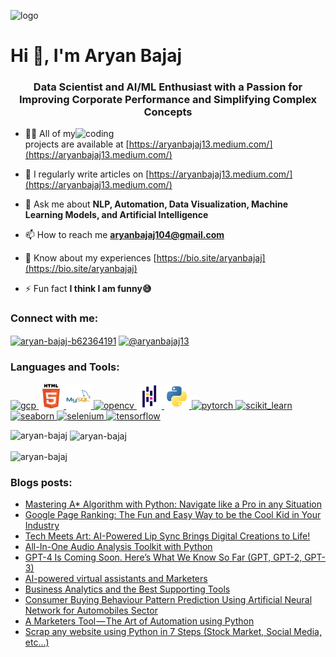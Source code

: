 ![logo](https://github.com/Aryan-Bajaj/Aryan-Bajaj/blob/main/Modern%20Minimal%20Technology%20Background%20Banner.gif)

<h1 align="centre">Hi 👋, I'm Aryan Bajaj</h1>
<h3 align="center">Data Scientist and AI/ML Enthusiast with a Passion for Improving Corporate Performance and Simplifying Complex Concepts</h3>

<img align="right" alt="coding" width="400" src="https://media4.giphy.com/media/qgQUggAC3Pfv687qPC/giphy.gif">

- 👨‍💻 All of my projects are available at [https://aryanbajaj13.medium.com/](https://aryanbajaj13.medium.com/)

- 📝 I regularly write articles on [https://aryanbajaj13.medium.com/](https://aryanbajaj13.medium.com/)

- 💬 Ask me about **NLP, Automation, Data Visualization, Machine Learning Models, and Artificial Intelligence**

- 📫 How to reach me **aryanbajaj104@gmail.com**

- 📄 Know about my experiences [https://bio.site/aryanbajaj](https://bio.site/aryanbajaj)

- ⚡ Fun fact **I think I am funny😅**

<h3 align="left">Connect with me:</h3>
<p align="left">
<a href="https://linkedin.com/in/aryan-bajaj-b62364191" target="blank"><img align="center" src="https://raw.githubusercontent.com/rahuldkjain/github-profile-readme-generator/master/src/images/icons/Social/linked-in-alt.svg" alt="aryan-bajaj-b62364191" height="30" width="40" /></a>
<a href="https://medium.com/@aryanbajaj13" target="blank"><img align="center" src="https://raw.githubusercontent.com/rahuldkjain/github-profile-readme-generator/master/src/images/icons/Social/medium.svg" alt="@aryanbajaj13" height="30" width="40" /></a>
</p>

<h3 align="left">Languages and Tools:</h3>
<p align="left"> <a href="https://cloud.google.com" target="_blank" rel="noreferrer"> <img src="https://www.vectorlogo.zone/logos/google_cloud/google_cloud-icon.svg" alt="gcp" width="40" height="40"/> </a> <a href="https://www.w3.org/html/" target="_blank" rel="noreferrer"> <img src="https://raw.githubusercontent.com/devicons/devicon/master/icons/html5/html5-original-wordmark.svg" alt="html5" width="40" height="40"/> </a> <a href="https://www.mysql.com/" target="_blank" rel="noreferrer"> <img src="https://raw.githubusercontent.com/devicons/devicon/master/icons/mysql/mysql-original-wordmark.svg" alt="mysql" width="40" height="40"/> </a> <a href="https://opencv.org/" target="_blank" rel="noreferrer"> <img src="https://www.vectorlogo.zone/logos/opencv/opencv-icon.svg" alt="opencv" width="40" height="40"/> </a> <a href="https://pandas.pydata.org/" target="_blank" rel="noreferrer"> <img src="https://raw.githubusercontent.com/devicons/devicon/2ae2a900d2f041da66e950e4d48052658d850630/icons/pandas/pandas-original.svg" alt="pandas" width="40" height="40"/> </a> <a href="https://www.python.org" target="_blank" rel="noreferrer"> <img src="https://raw.githubusercontent.com/devicons/devicon/master/icons/python/python-original.svg" alt="python" width="40" height="40"/> </a> <a href="https://pytorch.org/" target="_blank" rel="noreferrer"> <img src="https://www.vectorlogo.zone/logos/pytorch/pytorch-icon.svg" alt="pytorch" width="40" height="40"/> </a> <a href="https://scikit-learn.org/" target="_blank" rel="noreferrer"> <img src="https://upload.wikimedia.org/wikipedia/commons/0/05/Scikit_learn_logo_small.svg" alt="scikit_learn" width="40" height="40"/> </a> <a href="https://seaborn.pydata.org/" target="_blank" rel="noreferrer"> <img src="https://seaborn.pydata.org/_images/logo-mark-lightbg.svg" alt="seaborn" width="40" height="40"/> </a> <a href="https://www.selenium.dev" target="_blank" rel="noreferrer"> <img src="https://raw.githubusercontent.com/detain/svg-logos/780f25886640cef088af994181646db2f6b1a3f8/svg/selenium-logo.svg" alt="selenium" width="40" height="40"/> </a> <a href="https://www.tensorflow.org" target="_blank" rel="noreferrer"> <img src="https://www.vectorlogo.zone/logos/tensorflow/tensorflow-icon.svg" alt="tensorflow" width="40" height="40"/> </a> </p>

<p><img align="left" src="https://github-readme-stats.vercel.app/api/top-langs?username=aryan-bajaj&show_icons=true&theme=dark&title_color=0c57ed&text_color=0c57ed&locale=en&layout=compact" alt="aryan-bajaj" /></p>

<p>&nbsp;<img align="center" src="https://github-readme-stats.vercel.app/api?username=aryan-bajaj&show_icons=true&theme=dark&title_color=0c57ed&text_color=0c57ed&bg_color=000000&locale=en" alt="aryan-bajaj" /></p>

<p><img align="center" src="https://github-readme-streak-stats.herokuapp.com/?user=aryan-bajaj&theme=dark" alt="aryan-bajaj" /></p>

### Blogs posts:
<!-- BLOG-POST-LIST:START -->
- [Mastering A* Algorithm with Python: Navigate like a Pro in any Situation](https://aryanbajaj13.medium.com/mastering-a-algorithm-with-python-navigate-like-a-pro-in-any-situation-b69f9893f2e1?source=rss-bccfcb8cc6f8------2)
- [Google Page Ranking: The Fun and Easy Way to be the Cool Kid in Your Industry](https://aryanbajaj13.medium.com/google-page-ranking-the-fun-and-easy-way-to-be-the-cool-kid-in-your-industry-3df60cf05549?source=rss-bccfcb8cc6f8------2)
- [Tech Meets Art: AI-Powered Lip Sync Brings Digital Creations to Life!](https://aryanbajaj13.medium.com/tech-meets-art-ai-powered-lip-sync-brings-digital-creations-to-life-dd41af1d86ee?source=rss-bccfcb8cc6f8------2)
- [All-In-One Audio Analysis Toolkit with Python](https://aryanbajaj13.medium.com/all-in-one-audio-analysis-toolkit-with-python-27c9072cecef?source=rss-bccfcb8cc6f8------2)
- [GPT-4 Is Coming Soon. Here’s What We Know So Far &lpar;GPT, GPT-2, GPT-3&rpar;](https://aryanbajaj13.medium.com/gpt-4-is-coming-soon-heres-what-we-know-so-far-gpt-gpt2-gpt3-43c3b38eeeb8?source=rss-bccfcb8cc6f8------2)
- [AI-powered virtual assistants and Marketers](https://aryanbajaj13.medium.com/artificial-intelligence-powered-virtual-assistants-can-help-marketers-to-understand-and-analyse-8fab54000746?source=rss-bccfcb8cc6f8------2)
- [Business Analytics and the Best Supporting Tools](https://aryanbajaj13.medium.com/business-analyst-and-best-supporting-tools-9ef0641b2997?source=rss-bccfcb8cc6f8------2)
- [Consumer Buying Behaviour Pattern Prediction Using Artificial Neural Network for Automobiles Sector](https://aryanbajaj13.medium.com/consumer-behaviour-pattern-prediction-using-artificial-neural-network-for-automobiles-sector-7b96e669ce35?source=rss-bccfcb8cc6f8------2)
- [A Marketers Tool — The Art of Automation using Python](https://aryanbajaj13.medium.com/a-marketers-tool-the-art-of-automation-using-python-c235cc00187?source=rss-bccfcb8cc6f8------2)
- [Scrap any website using Python in 7 Steps &lpar;Stock Market, Social Media, etc…&rpar;](https://aryanbajaj13.medium.com/scrap-any-website-using-python-in-7-steps-stock-market-social-media-etc-c1bd2f1c4e2e?source=rss-bccfcb8cc6f8------2)
<!-- BLOG-POST-LIST:END -->
